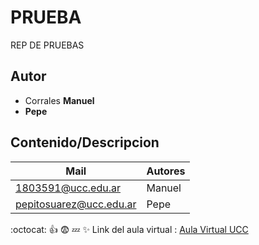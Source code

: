 # PRUEBA
REP DE PRUEBAS
## Autor
* Corrales **Manuel**
* **Pepe**
## Contenido/Descripcion

| Mail | Autores |
|------|---------|
|1803591@ucc.edu.ar|Manuel|
|pepitosuarez@ucc.edu.ar|Pepe|
:octocat:
:+1:
:fearful:
:zzz:
:sparkles:
Link del aula virtual : [Aula Virtual UCC](campusvirtual.ucc.edu.ar)
